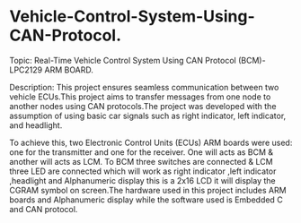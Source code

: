 # Vehicle-Control-System-Using-CAN-Protocol.


Topic: Real-Time Vehicle Control System Using CAN Protocol (BCM)-LPC2129 ARM BOARD. 

Description: This project ensures seamless communication between two vehicle ECUs.This project aims to transfer messages from one node to another nodes using CAN protocols.The project was developed with the assumption of using basic car signals such as right indicator, left indicator, and headlight.

To achieve this, two Electronic Control Units (ECUs) ARM boards were used: one for the transmitter and one for the receiver. One will acts as BCM & another will acts as LCM. To BCM three switches are connected & LCM three LED are connected which will work as right indicator ,left indicator ,headlight and Alphanumeric display this is a 2x16 LCD it will display the CGRAM symbol on screen.The hardware used in this project includes ARM boards and Alphanumeric display while the software used is Embedded C and CAN protocol.
